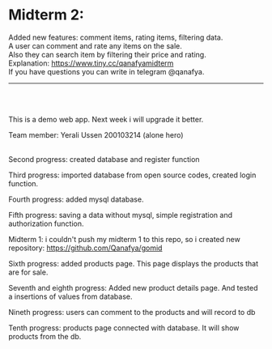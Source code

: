 # Midterm 2:
Added new features: comment items, rating items, filtering data.<br />
A user can comment and rate any items on the sale. <br />
Also they can search item by filtering their price and rating.<br />
Explanation: https://www.tiny.cc/qanafyamidterm <br />
If you have questions you can write in telegram @qanafya.<br /><hr><br /><br />



This is a demo web app. Next week i will upgrade it better.

Team member:
Yerali Ussen 200103214 (alone hero)<br />
 <br />

Second progress: created database and register function

Third progress: imported database from open source codes, created login function. 

Fourth progress: added mysql database.

Fifth progress: saving a data without mysql, simple registration and authorization function.

Midterm 1: i couldn't push my midterm 1 to this repo, so i created new repository: https://github.com/Qanafya/gomid

Sixth progress: added products page. This page displays the products that are for sale.

Seventh and eighth progress: Added new product details page. And tested a insertions of values from database. 

Nineth progress: users can comment to the products and will record to db

Tenth progress: products page connected with database. It will show products from the db.

